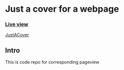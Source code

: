 # Just a cover for a webpage
### [Live view](https://www.reikpartners.com)


[JustACover](https://ibb.co/RCKHhZg)

## Intro 
This is code repo for corresponding pageview
